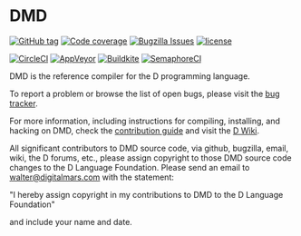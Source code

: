 DMD
===

[![GitHub tag](https://img.shields.io/github/tag-date/dlang/dmd.svg?maxAge=86400&style=flat)](https://github.com/dlang/dmd/releases)
[![Code coverage](https://img.shields.io/codecov/c/github/dlang/dmd.svg?maxAge=86400&style=flat)](https://codecov.io/gh/dlang/dmd)
[![Bugzilla Issues](https://img.shields.io/badge/issues-Bugzilla-green.svg?style=flat)](https://issues.dlang.org/buglist.cgi?component=dmd&list_id=220151&product=D&resolution=---)
[![license](https://img.shields.io/github/license/dlang/dmd.svg?style=flat)](https://github.com/dlang/dmd/blob/master/LICENSE.txt)

[![CircleCI](https://img.shields.io/circleci/project/github/dlang/dmd/master.svg?style=flat&label=circleci&logo=circleci)](https://circleci.com/gh/dlang/dmd/tree/master)
[![AppVeyor](https://img.shields.io/appveyor/ci/greenify/dmd/master.svg?style=flat&label=appveyor&logo=appveyor)](https://ci.appveyor.com/project/greenify/dmd)
[![Buildkite](https://img.shields.io/buildkite/01239dde8424d69809d08769015bbdb9b90d05082e534d2f82/master.svg?style=flat&logo=dependabot&label=buildkite)](https://buildkite.com/dlang/dmd)
[![SemaphoreCI](https://semaphoreci.com/api/v1/dlang/dmd-2/branches/master/badge.svg)](https://semaphoreci.com/dlang/dmd-2)

DMD is the reference compiler for the D programming language.

To report a problem or browse the list of open bugs, please visit the
[bug tracker](http://issues.dlang.org/).

For more information, including instructions for compiling, installing, and
hacking on DMD, check the [contribution guide](CONTRIBUTING.md) and
visit the [D Wiki](http://wiki.dlang.org/DMD).

All significant contributors to DMD source code, via github, bugzilla, email,
wiki, the D forums, etc., please assign copyright to those
DMD source code changes to the D Language Foundation. Please send
an email to walter@digitalmars.com with the statement:

"I hereby assign copyright in my contributions to DMD to the D Language Foundation"

and include your name and date.
